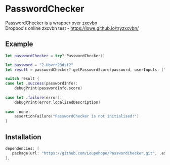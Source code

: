# PasswordChecker

PasswordChecker is a wrapper over [zxcvbn](https://github.com/dropbox/zxcvbn)   
Dropbox's online zxcvbn test - https://lowe.github.io/tryzxcvbn/

## Example

```swift
let passwordChecker = try? PasswordChecker()

let password = "2-Ubvrr23dsf2"
let result = passwordChecker?.getPasswordScore(password, userInputs: ["Vlad", "2-Ubvrr23"])

switch result {
case let .success(passwordInfo):
    debugPrint(passwordInfo.score)
    
case let .failure(error):
    debugPrint(error.localizedDescription)
    
case .none:
    assertionFailure("PasswordChecker is not initialised!")
}
```

## Installation

```swift
dependencies: [
  .package(url: "https://github.com/Loupehope/PasswordChecker.git", .exact("1.1.0")),
],
```



